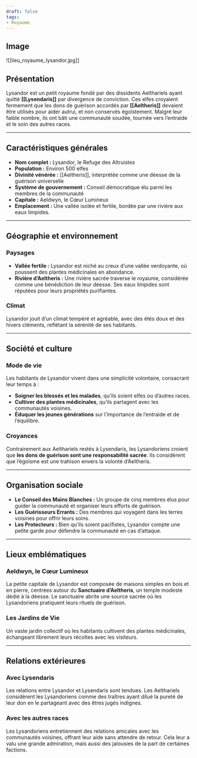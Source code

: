 ```yaml
---
draft: false
tags:
- Royaume
---
```


## Image

![[lieu_royaume_lysandor.jpg]]

## **Présentation**
Lysandor est un petit royaume fondé par des dissidents Aelthariels ayant quitté **[[Lysendaris]]** par divergence de conviction. Ces elfes croyaient fermement que les dons de guérison accordés par **[[Aeltheris]]** devaient être utilisés pour aider autrui, et non conservés égoïstement. Malgré leur faible nombre, ils ont bâti une communauté soudée, tournée vers l’entraide et le soin des autres races.

---

## **Caractéristiques générales**
- **Nom complet :** Lysandor, le Refuge des Altruistes  
- **Population :** Environ 500 elfes  
- **Divinité vénérée :** [[Aeltheris]], interprétée comme une déesse de la guérison universelle  
- **Système de gouvernement :** Conseil démocratique élu parmi les membres de la communauté  
- **Capitale :** Aeldwyn, le Cœur Lumineux  
- **Emplacement :** Une vallée isolée et fertile, bordée par une rivière aux eaux limpides.  

---

## **Géographie et environnement**
### **Paysages**
- **Vallée fertile :** Lysandor est niché au creux d’une vallée verdoyante, où poussent des plantes médicinales en abondance.  
- **Rivière d’Aeltheris :** Une rivière sacrée traverse le royaume, considérée comme une bénédiction de leur déesse. Ses eaux limpides sont réputées pour leurs propriétés purifiantes.  

### **Climat**
Lysandor jouit d’un climat tempéré et agréable, avec des étés doux et des hivers cléments, reflétant la sérénité de ses habitants.

---

## **Société et culture**

### **Mode de vie**
Les habitants de Lysandor vivent dans une simplicité volontaire, consacrant leur temps à :
- **Soigner les blessés et les malades**, qu’ils soient elfes ou d’autres races.  
- **Cultiver des plantes médicinales**, qu’ils partagent avec les communautés voisines.  
- **Éduquer les jeunes générations** sur l’importance de l’entraide et de l’équilibre.

### **Croyances**
Contrairement aux Aelthariels restés à Lysendaris, les Lysandoriens croient que **les dons de guérison sont une responsabilité sacrée**. Ils considèrent que l’égoïsme est une trahison envers la volonté d’Aeltheris.

---

## **Organisation sociale**
- **Le Conseil des Mains Blanches :** Un groupe de cinq membres élus pour guider la communauté et organiser leurs efforts de guérison.  
- **Les Guérisseurs Errants :** Des membres qui voyagent dans les terres voisines pour offrir leurs soins.  
- **Les Protecteurs :** Bien qu’ils soient pacifistes, Lysandor compte une petite garde pour défendre la communauté en cas d’attaque.  

---

## **Lieux emblématiques**

### **Aeldwyn, le Cœur Lumineux**
La petite capitale de Lysandor est composée de maisons simples en bois et en pierre, centrées autour du **Sanctuaire d’Aeltheris**, un temple modeste dédié à la déesse. Le sanctuaire abrite une source sacrée où les Lysandoriens pratiquent leurs rituels de guérison.

### **Les Jardins de Vie**
Un vaste jardin collectif où les habitants cultivent des plantes médicinales, échangeant librement leurs récoltes avec les visiteurs.

---

## **Relations extérieures**
### **Avec Lysendaris**
Les relations entre Lysandor et Lysendaris sont tendues. Les Aelthariels considèrent les Lysandoriens comme des traîtres ayant dilué la pureté de leur don en le partageant avec des êtres jugés indignes.  

### **Avec les autres races**
Les Lysandoriens entretiennent des relations amicales avec les communautés voisines, offrant leur aide sans attendre de retour. Cela leur a valu une grande admiration, mais aussi des jalousies de la part de certaines factions.